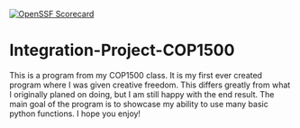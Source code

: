 [![OpenSSF Scorecard](https://api.securityscorecards.dev/projects/github.com/John-Holik/Integration-Project-COP1500/badge)](https://securityscorecards.dev/viewer/?uri=github.com/John-Holik/Integration-Project-COP1500)
# Integration-Project-COP1500
This is a program from my COP1500 class. It is my first ever created program where I was given creative freedom. 
This differs greatly from what I originally planed on doing, but I am still happy with the end result.
The main goal of the program is to showcase my ability to use many basic python functions.
I hope you enjoy!
